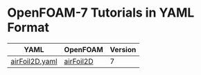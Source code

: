 # OpenFOAM-7 Tutorials in YAML Format

| YAML | OpenFOAM | Version |
| --- | --- | --- |
| [airFoil2D.yaml](tutorials/incompressible/simpleFoam/airFoil2D.yaml) | [airFoil2D](https://github.com/OpenFOAM/OpenFOAM-7/tree/master/tutorials/incompressible/simpleFoam/airFoil2D) | 7 |
